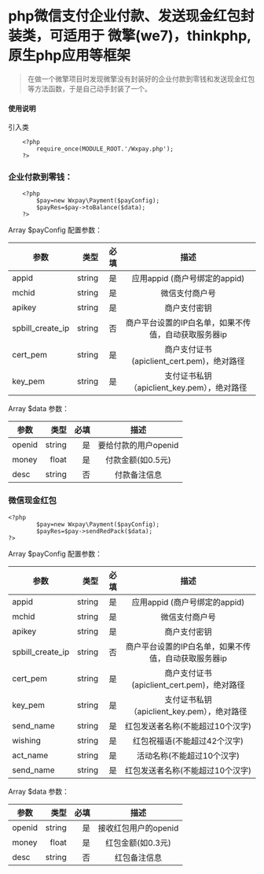 # php微信支付企业付款、发送现金红包封装类，可适用于 微擎(we7)，thinkphp,原生php应用等框架


>在做一个微擎项目时发现微擎没有封装好的企业付款到零钱和发送现金红包等方法函数，于是自己动手封装了一个。


#### 使用说明

引入类
```
    <?php
        require_once(MODULE_ROOT.'/Wxpay.php');
    ?>
```
### 企业付款到零钱：
```
    <?php
        $pay=new Wxpay\Payment($payConfig);
        $payRes=$pay->toBalance($data);
    ?>
```
Array $payConfig 配置参数：


| 参数        | 类型   |必填|  描述  |
| --------   | -----:  |-----: | :----:  |
|appid|string|是|应用appid (商户号绑定的appid)|
|mchid|string|是|微信支付商户号|
|apikey|string|是|商户支付密钥|
|spbill_create_ip|string|否|商户平台设置的IP白名单，如果不传值，自动获取服务器ip  |
|cert_pem|string|是|商户支付证书(apiclient_cert.pem)，绝对路径|
|key_pem|string|是|支付证书私钥（apiclient_key.pem），绝对路径|

Array $data 参数：

| 参数        | 类型   |必填|  描述  |
| --------   | -----:  |-----: | :----:  |
|openid|string|是|要给付款的用户openid|
|money|float|是|付款金额(如0.5元)|
|desc|string|否|付款备注信息|

### 微信现金红包
```
<?php
		$pay=new Wxpay\Payment($payConfig);
		$payRes=$pay->sendRedPack($data);
?>
```
Array $payConfig 配置参数：


| 参数        | 类型   |必填|  描述  |
| --------   | -----:  |-----: | :----:  |
|appid|string|是|应用appid (商户号绑定的appid)|
|mchid|string|是|微信支付商户号|
|apikey|string|是|商户支付密钥|
|spbill_create_ip|string|否|商户平台设置的IP白名单，如果不传值，自动获取服务器ip  |
|cert_pem|string|是|商户支付证书(apiclient_cert.pem)，绝对路径|
|key_pem|string|是|支付证书私钥（apiclient_key.pem），绝对路径|
|send_name|string|是|红包发送者名称(不能超过10个汉字)|
|wishing|string|是|红包祝福语(不能超过42个汉字)|
|act_name|string|是|活动名称(不能超过10个汉字)|
|send_name|string|是|红包发送者名称(不能超过10个汉字)|

Array $data 参数：

| 参数        | 类型   |必填|  描述  |
| --------   | -----:  |-----: | :----:  |
|openid|string|是|接收红包用户的openid|
|money|float|是|红包金额(如0.3元)|
|desc|string|否|红包备注信息|
